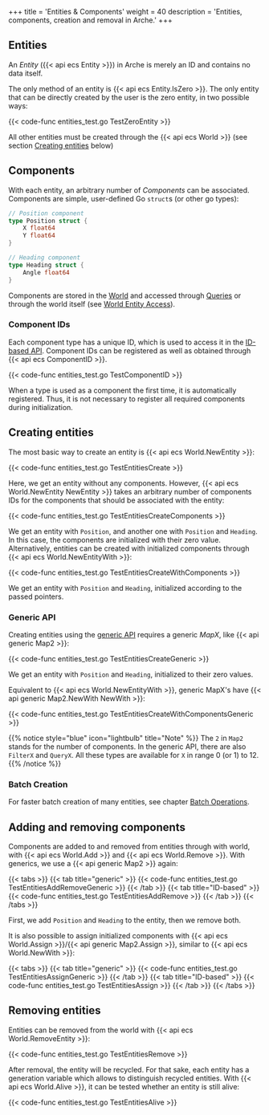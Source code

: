 +++
title = 'Entities & Components'
weight = 40
description = 'Entities, components, creation and removal in Arche.'
+++

## Entities

An *Entity* ({{< api ecs Entity >}}) in Arche is merely an ID and contains no data itself.

The only method of an entity is {{< api ecs Entity.IsZero >}}.
The only entity that can be directly created by the user is the zero entity, in two possible ways:

{{< code-func entities_test.go TestZeroEntity >}}

All other entities must be created through the {{< api ecs World >}} (see section [Creating entities](#creating-entities) below)

## Components

With each entity, an arbitrary number of *Components* can be associated.
Components are simple, user-defined Go `struct`s (or other go types):

```go
// Position component
type Position struct {
    X float64
    Y float64
}

// Heading component
type Heading struct {
    Angle float64
}
```

Components are stored in the [World](./world) and accessed through [Queries](./queries) or
through the world itself (see [World Entity Access](./world-access)).

### Component IDs

Each component type has a unique ID, which is used to access it in the [ID-based API](./apis).
Component IDs can be registered as well as obtained through {{< api ecs ComponentID >}}.

{{< code-func entities_test.go TestComponentID >}}

When a type is used as a component the first time, it is automatically registered.
Thus, it is not necessary to register all required components during initialization.

## Creating entities

The most basic way to create an entity is {{< api ecs World.NewEntity >}}:

{{< code-func entities_test.go TestEntitiesCreate >}}

Here, we get an entity without any components.
However, {{< api ecs World.NewEntity NewEntity >}} takes an arbitrary number of components IDs for the components that should be associated with the entity:

{{< code-func entities_test.go TestEntitiesCreateComponents >}}

We get an entity with `Position`, and another one with `Position` and `Heading`.
In this case, the components are initialized with their zero value.
Alternatively, entities can be created with initialized components through {{< api ecs World.NewEntityWith >}}:

{{< code-func entities_test.go TestEntitiesCreateWithComponents >}}

We get an entity with `Position` and `Heading`, initialized according to the passed pointers.

### Generic API

Creating entities using the [generic API](./apis) requires a generic *MapX*, like {{< api generic Map2 >}}:

{{< code-func entities_test.go TestEntitiesCreateGeneric >}}

We get an entity with `Position` and `Heading`, initialized to their zero values.

Equivalent to {{< api ecs World.NewEntityWith >}}, generic MapX's have {{< api generic Map2.NewWith NewWith >}}:

{{< code-func entities_test.go TestEntitiesCreateWithComponentsGeneric >}}

{{% notice style="blue" icon="lightbulb" title="Note" %}}
The `2` in `Map2` stands for the number of components.
In the generic API, there are also `FilterX` and `QueryX`.
All these types are available for `X` in range 0 (or 1) to 12.
{{% /notice %}}

### Batch Creation

For faster batch creation of many entities, see chapter [Batch Operations](./batch-ops).

## Adding and removing components

Components are added to and removed from entities through with world,
with {{< api ecs World.Add >}} and {{< api ecs World.Remove >}}.
With generics, we use a {{< api generic Map2 >}} again:

{{< tabs >}}
{{< tab title="generic" >}}
{{< code-func entities_test.go TestEntitiesAddRemoveGeneric >}}
{{< /tab >}}
{{< tab title="ID-based" >}}
{{< code-func entities_test.go TestEntitiesAddRemove >}}
{{< /tab >}}
{{< /tabs >}}

First, we add `Position` and `Heading` to the entity, then we remove both.

It is also possible to assign initialized components with {{< api ecs World.Assign >}}/{{< api generic Map2.Assign >}},
similar to {{< api ecs World.NewWith >}}:

{{< tabs >}}
{{< tab title="generic" >}}
{{< code-func entities_test.go TestEntitiesAssignGeneric >}}
{{< /tab >}}
{{< tab title="ID-based" >}}
{{< code-func entities_test.go TestEntitiesAssign >}}
{{< /tab >}}
{{< /tabs >}}

## Removing entities

Entities can be removed from the world with {{< api ecs World.RemoveEntity >}}:

{{< code-func entities_test.go TestEntitiesRemove >}}

After removal, the entity will be recycled.
For that sake, each entity has a generation variable which allows to distinguish recycled entities.
With {{< api ecs World.Alive >}}, it can be tested whether an entity is still alive:

{{< code-func entities_test.go TestEntitiesAlive >}}
